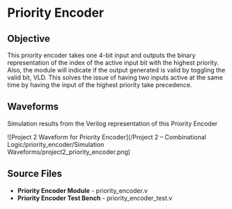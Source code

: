 # Priority Encoder

## Objective

This priority encoder takes one 4-bit input and outputs the binary representation of the index of the active input bit with the highest priority. Also, the module will indicate if the output generated is valid by toggling the valid bit, VLD. This solves the issue of having two inputs active at the same time by having the input of the highest priority take precedence.

## Waveforms

Simulation results from the Verilog representation of this Priority Encoder

![Project 2 Waveform for Priority Encoder](/Project 2 – Combinational Logic/priority_encoder/Simulation Waveforms/project2_priority_encoder.png)

## Source Files
- **Priority Encoder Module** - priority_encoder.v
- **Priority Encoder Test Bench** - priority_encoder_test.v
